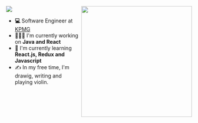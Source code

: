 <img src="https://readme-typing-svg.herokuapp.com?color=%23FFC0D3&size=25&center=false&vCenter=false&width=433&height=30&lines=Hey!+I'm+Duygu">
<img src="https://c.tenor.com/C_W9ZHt8ZS0AAAAC/emails-college.gif" width="300" align="right">

- **💻** Software Engineer at [KPMG](https://home.kpmg/xx/en/home.html/)
- 👨🏻‍💻 I'm currently working on **Java and React**
- 🌱 I'm currently learning **React.js, Redux and Javascript**
- ✍️ In my free time, I'm drawig, writing and playing violin. 



